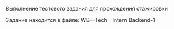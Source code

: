 Выполнение тестового задания для прохождения стажировки

Задание находится в файле: WB—Tech _ Intern Backend-1
